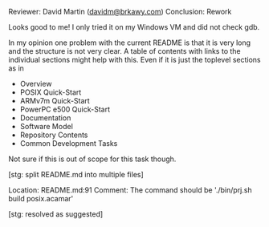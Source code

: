 Reviewer: David Martin (davidm@brkawy.com)
Conclusion: Rework

Looks good to me! I only tried it on my Windows VM and did not check gdb.

In my opinion one problem with the current README is that it is very long and
the structure is not very clear. A table of contents with links to the individual
sections might help with this. Even if it is just the toplevel sections as in

* Overview
* POSIX Quick-Start
* ARMv7m Quick-Start
* PowerPC e500 Quick-Start
* Documentation
* Software Model
* Repository Contents
* Common Development Tasks

Not sure if this is out of scope for this task though.

[stg: split README.md into multiple files]


Location: README.md:91
Comment: The command should be './bin/prj.sh build posix.acamar'

[stg: resolved as suggested]
